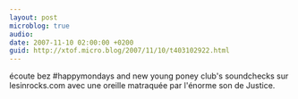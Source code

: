 ```yaml
---
layout: post
microblog: true
audio: 
date: 2007-11-10 02:00:00 +0200
guid: http://xtof.micro.blog/2007/11/10/t403102922.html
---
```

écoute bez #happymondays and new young poney club's soundchecks sur lesinrocks.com avec une oreille matraquée par l'énorme son de Justice.
